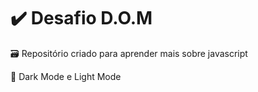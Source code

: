 # ✔️ Desafio D.O.M

🗃️ Repositório criado para aprender mais sobre javascript

🚩 Dark Mode e Light Mode
